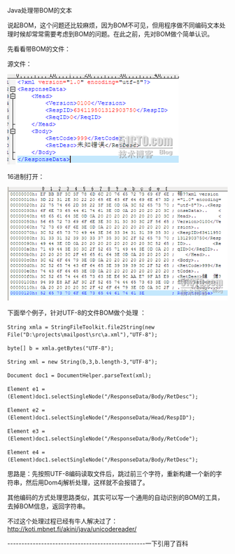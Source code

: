 Java处理带BOM的文本

说起BOM，这个问题还比较麻烦，因为BOM不可见，但用程序做不同编码文本处理时候却常常需要考虑到BOM的问题。在此之前，先对BOM做个简单认识。

先看看带BOM的文件：

源文件：

![](/assets/201006121276336513515.png)

16进制打开：

![](/assets/201006121276336369609.png)

下面举个例子，针对UTF-8的文件BOM做个处理 ：

`String xmla = StringFileToolkit.file2String(new File("D:\projects\mailpost\src\a.xml"),"UTF-8");`

`byte[] b = xmla.getBytes("UTF-8");`

`String xml = new String(b,3,b.length-3,"UTF-8");`

`Document doc1 = DocumentHelper.parseText(xml);`

`Element e1 = (Element)doc1.selectSingleNode("/ResponseData/Body/RetDesc");`

`Element e2 = (Element)doc1.selectSingleNode("/ResponseData/Head/RespID");`

`Element e3 = (Element)doc1.selectSingleNode("/ResponseData/Body/RetCode");`

`Element e4 = (Element)doc1.selectSingleNode("/ResponseData/Body/RetDesc");`

思路是：先按照UTF-8编码读取文件后，跳过前三个字符，重新构建一个新的字符串，然后用Dom4j解析处理，这样就不会报错了。

其他编码的方式处理思路类似，其实可以写一个通用的自动识别的BOM的工具，去掉BOM信息，返回字符串。

不过这个处理过程已经有牛人解决过了：[http:\/\/koti.mbnet.fi\/akini\/java\/unicodereader\/](http://koti.mbnet.fi/akini/java/unicodereader/ "http://koti.mbnet.fi/akini/java/unicodereader/")

-------------------------------------------------一下引用了百科

